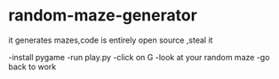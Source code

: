 # random-maze-generator
it generates mazes,code is entirely open source ,steal it


-install pygame
-run play.py 
-click on G
-look at your random maze
-go back to work
